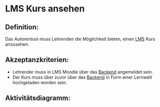 # LMS Kurs ansehen

## Definition:

Das Autorentool muss Lehrenden die Möglichkeit bieten, einen [LMS](Learning-Management-System-GE.md) Kurs anzusehen.

## Akzeptanzkriterien:

- Lehrender muss in LMS Moodle über das [Backend](Backend-GE.md) angemeldet sein.
- Der Kurs muss über zuvor über das [Backend](Backend-GE.md) in Form einer Lernwelt hochgeladen worden sein.

## Aktivitätsdiagramm:


